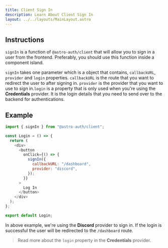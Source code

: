 ```yaml
---
title: Client Sign In
description: Learn About Client Sign In
layout: ../../layouts/MainLayout.astro
---
```


## Instructions

`signIn` is a function of `@astro-auth/client` that will allow you to sign in a user from the frontend. Preferably, you should use this function inside a component island.

`signIn` takes one parameter which is a object that contains, `callbackURL`, `provider` and `login` properties. `callbackURL` is the route that you want to redirect the user to after signing in. `provider` is the provider that you want to use to sign in.`login` is a property that is only used when you're using the **Credentials** provider. It is the login details that you need to send over to the backend for authentications.

## Example

```js
import { signIn } from "@astro-auth/client";

const Login = () => {
  return (
    <div>
      <button
        onClick={() => {
          signIn({
            callbackURL: "/dashboard",
            provider: "discord",
          });
        }}
      >
        Log In
      </button>
    </div>
  );
};

export default Login;
```

In above example, we're using the **Discord** provider to sign in. If the login is successful the user will be redirected to the `/dashboard` route.

> Read more about the `login` property in the **Credentials** provider.
